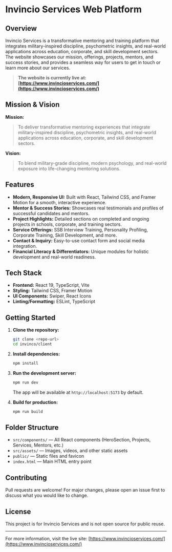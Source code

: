 # Invincio Services Web Platform


## Overview
Invincio Services is a transformative mentoring and training platform that integrates military-inspired discipline, psychometric insights, and real-world applications across education, corporate, and skill development sectors. The website showcases our mission, offerings, projects, mentors, and success stories, and provides a seamless way for users to get in touch or learn more about our services.

> **The website is currently live at: [https://www.invincioservices.com/](https://www.invincioservices.com/)**

## Mission & Vision
**Mission:**
> To deliver transformative mentoring experiences that integrate military-inspired discipline, psychometric insights, and real-world applications across education, corporate, and skill development sectors.

**Vision:**
> To blend military-grade discipline, modern psychology, and real-world exposure into life-changing mentoring solutions.

## Features
- **Modern, Responsive UI:** Built with React, Tailwind CSS, and Framer Motion for a smooth, interactive experience.
- **Mentor & Success Stories:** Showcases real testimonials and profiles of successful candidates and mentors.
- **Project Highlights:** Detailed sections on completed and ongoing projects in schools, corporate, and training sectors.
- **Service Offerings:** SSB Interview Training, Personality Profiling, Corporate Training, Skill Development, and more.
- **Contact & Inquiry:** Easy-to-use contact form and social media integration.
- **Financial Literacy & Differentiators:** Unique modules for holistic development and real-world readiness.

## Tech Stack
- **Frontend:** React 19, TypeScript, Vite
- **Styling:** Tailwind CSS, Framer Motion
- **UI Components:** Swiper, React Icons
- **Linting/Formatting:** ESLint, TypeScript

## Getting Started
1. **Clone the repository:**
   ```sh
   git clone <repo-url>
   cd invinco/client
   ```
2. **Install dependencies:**
   ```sh
   npm install
   ```
3. **Run the development server:**
   ```sh
   npm run dev
   ```
   The app will be available at `http://localhost:5173` by default.

4. **Build for production:**
   ```sh
   npm run build
   ```

## Folder Structure
- `src/components/` — All React components (HeroSection, Projects, Services, Mentors, etc.)
- `src/assets/` — Images, videos, and other static assets
- `public/` — Static files and favicon
- `index.html` — Main HTML entry point

## Contributing
Pull requests are welcome! For major changes, please open an issue first to discuss what you would like to change.

## License
This project is for Invincio Services and is not open source for public reuse.

---

For more information, visit the live site: [https://www.invincioservices.com/](https://www.invincioservices.com/)
